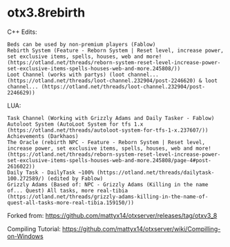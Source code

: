 # otx3.8rebirth

C++ Edits:

    Beds can be used by non-premium players (Fablow)
    Rebirth System (Feature - Reborn System | Reset level, increase power, set exclusive items, spells, houses, web and more! (https://otland.net/threads/reborn-system-reset-level-increase-power-set-exclusive-items-spells-houses-web-and-more.245808/))
    Loot Channel (works with partys) (loot channel... (https://otland.net/threads/loot-channel.232904/post-2246620) & loot channel... (https://otland.net/threads/loot-channel.232904/post-2246629))


LUA:

    Task Channel (Working with Grizzly Adams and Daily Tasker - Fablow)
    Autoloot System (AutoLoot System for tfs 1.x (https://otland.net/threads/autoloot-system-for-tfs-1-x.237607/))
    Achievements (Darkhaos)
    The Oracle (rebirth NPC - Feature - Reborn System | Reset level, increase power, set exclusive items, spells, houses, web and more! (https://otland.net/threads/reborn-system-reset-level-increase-power-set-exclusive-items-spells-houses-web-and-more.245808/page-4#post-2616022))
    Daily Task - DailyTask ~100% (https://otland.net/threads/dailytask-100.272589/) (edited by Fablow)
    Grizzly Adams (Based of: NPC - Grizzly Adams (Killing in the name of... Quest) All tasks, more real-tibia (https://otland.net/threads/grizzly-adams-killing-in-the-name-of-quest-all-tasks-more-real-tibia.159150/))

Forked from: https://github.com/mattyx14/otxserver/releases/tag/otxv3_8


Compiling Tutorial: https://github.com/mattyx14/otxserver/wiki/Compilling-on-Windows

